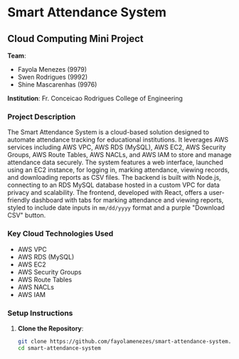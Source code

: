# Smart Attendance System

## Cloud Computing Mini Project
**Team**:  
- Fayola Menezes (9979)  
- Swen Rodrigues (9992)  
- Shine Mascarenhas (9976)  

**Institution**: Fr. Conceicao Rodrigues College of Engineering

### Project Description
The Smart Attendance System is a cloud-based solution designed to automate attendance tracking for educational institutions. It leverages AWS services including AWS VPC, AWS RDS (MySQL), AWS EC2, AWS Security Groups, AWS Route Tables, AWS NACLs, and AWS IAM to store and manage attendance data securely. The system features a web interface, launched using an EC2 instance, for logging in, marking attendance, viewing records, and downloading reports as CSV files. The backend is built with Node.js, connecting to an RDS MySQL database hosted in a custom VPC for data privacy and scalability. The frontend, developed with React, offers a user-friendly dashboard with tabs for marking attendance and viewing reports, styled to include date inputs in `mm/dd/yyyy` format and a purple "Download CSV" button.

### Key Cloud Technologies Used
- AWS VPC
- AWS RDS (MySQL)
- AWS EC2
- AWS Security Groups
- AWS Route Tables
- AWS NACLs
- AWS IAM

### Setup Instructions
1. **Clone the Repository**:
   ```bash
   git clone https://github.com/fayolamenezes/smart-attendance-system.git
   cd smart-attendance-system

